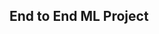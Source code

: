 ## End to End ML Project
                                                                                                                    
